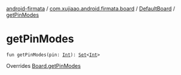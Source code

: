 [android-firmata](../../index.md) / [com.xujiaao.android.firmata.board](../index.md) / [DefaultBoard](index.md) / [getPinModes](./get-pin-modes.md)

# getPinModes

`fun getPinModes(pin: `[`Int`](https://kotlinlang.org/api/latest/jvm/stdlib/kotlin/-int/index.html)`): `[`Set`](https://kotlinlang.org/api/latest/jvm/stdlib/kotlin.collections/-set/index.html)`<`[`Int`](https://kotlinlang.org/api/latest/jvm/stdlib/kotlin/-int/index.html)`>`

Overrides [Board.getPinModes](../-board/get-pin-modes.md)

